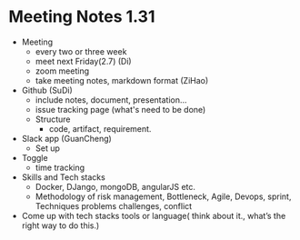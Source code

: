 # Meeting Notes 1.31
- Meeting 
  - every two or three week
  - meet next Friday(2.7) (Di)
  - zoom meeting
  - take meeting notes, markdown format (ZiHao)
- Github (SuDi)
  - include notes, document, presentation...
  - issue tracking page (what's need to be done)
  - Structure
    - code, artifact, requirement.
- Slack app (GuanCheng)
  - Set up
- Toggle
  - time tracking
- Skills and Tech stacks
  - Docker, DJango, mongoDB, angularJS etc.
  - Methodology of risk management, Bottleneck, Agile, Devops, sprint, Techniques problems challenges, conflict
- Come up with tech stacks tools or language( think about it., what’s the right way to do this.)